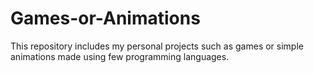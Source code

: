 # Games-or-Animations
This repository includes my personal projects such as games or simple animations made using few programming languages.

